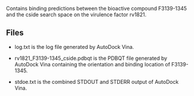 Contains binding predictions between the bioactive compound F3139-1345 and the cside search space on the virulence factor rv1821.

## Files

- log.txt is the log file generated by AutoDock Vina.

- rv1821_F3139-1345_cside.pdbqt is the PDBQT file generated by AutoDock Vina containing the orientation and binding location of F3139-1345.

- stdoe.txt is the combined STDOUT and STDERR output of AutoDock Vina.

